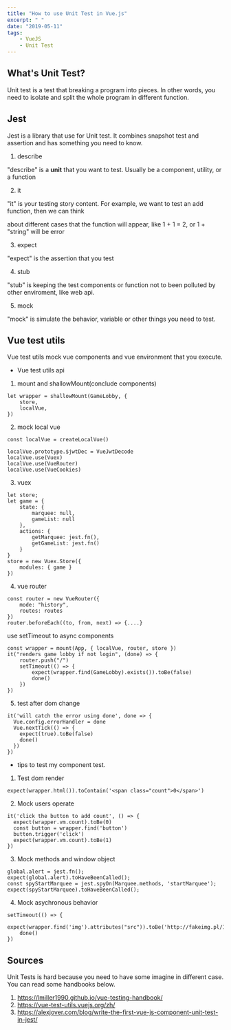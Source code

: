 ```yaml
---
title: "How to use Unit Test in Vue.js"
excerpt: " "
date: "2019-05-11"
tags: 
    - VueJS
    - Unit Test
---
```


## What's Unit Test?

Unit test is a test that breaking a program into pieces. In other words, 
you need to isolate and split the whole program in different function.

## Jest 

Jest is a library that use for Unit test. It combines snapshot test and assertion and has something you need to know.

1. describe

"describe" is a **unit** that you want to test. Usually be a component, utility, or a function

2. it 

"it" is your testing story content. For example, we want to test an add function, then we can think

about different cases that the function will appear, like 1 + 1 = 2, or 1 + "string" will be error

3. expect 

"expect" is the assertion that you test

4. stub

"stub" is keeping the test components or function not to been polluted by other enviroment, like web api.

5. mock 

"mock" is simulate the behavior, variable or other things you need to test.

## Vue test utils

Vue test utils mock vue components and vue environment that you execute. 

- Vue test utils api

1. mount and shallowMount(conclude components)

```
let wrapper = shallowMount(GameLobby, {
    store,
    localVue,
})
```

2. mock local vue

```
const localVue = createLocalVue()

localVue.prototype.$jwtDec = VueJwtDecode
localVue.use(Vuex)
localVue.use(VueRouter)
localVue.use(VueCookies)
```

3. vuex

```
let store;
let game = {
    state: {
        marquee: null,
        gameList: null
    },
    actions: {
        getMarquee: jest.fn(),
        getGameList: jest.fn()
    }
}
store = new Vuex.Store({
    modules: { game }
})
```

4. vue router

```
const router = new VueRouter({
    mode: "history",
    routes: routes
})
router.beforeEach((to, from, next) => {....}
```

use setTimeout to async components
```
const wrapper = mount(App, { localVue, router, store })
it("renders game lobby if not login", (done) => {
    router.push("/")
    setTimeout(() => {
        expect(wrapper.find(GameLobby).exists()).toBe(false)
        done()
    })
})
```

5. test after dom change
```
it('will catch the error using done', done => {
  Vue.config.errorHandler = done
  Vue.nextTick(() => {
    expect(true).toBe(false)
    done()
  })
})
```

- tips to test my component test.

1. Test dom render

```
expect(wrapper.html()).toContain('<span class="count">0</span>')
```

2. Mock users operate

```
it('click the button to add count', () => {
  expect(wrapper.vm.count).toBe(0)
  const button = wrapper.find('button')
  button.trigger('click')
  expect(wrapper.vm.count).toBe(1)
})
```

3. Mock methods and window object

```
global.alert = jest.fn();
expect(global.alert).toHaveBeenCalled();
const spyStartMarquee = jest.spyOn(Marquee.methods, 'startMarquee');
expect(spyStartMarquee).toHaveBeenCalled();
```


4. Mock asychronous behavior
```
setTimeout(() => {
    expect(wrapper.find('img').attributes("src")).toBe('http://fakeimg.pl/150x260/')
    done()
})
```

## Sources

Unit Tests is hard because you need to have some imagine in different case. You can read some handbooks below.

1. https://lmiller1990.github.io/vue-testing-handbook/
2. https://vue-test-utils.vuejs.org/zh/
3. https://alexjover.com/blog/write-the-first-vue-js-component-unit-test-in-jest/